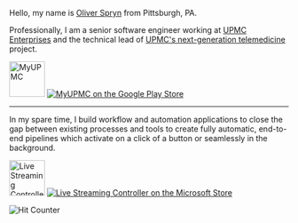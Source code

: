 Hello, my name is [Oliver Spryn](https://oliverspryn.com/) from Pittsburgh, PA.

Professionally, I am a senior software engineer working at [UPMC Enterprises](https://enterprises.upmc.com/) and the technical lead of [UPMC's next-generation telemedicine](https://myupmc.upmc.com/) project.

<a href="https://play.google.com/store/apps/details?id=com.upmc.enterprises.myupmc" target="_blank"><img alt="MyUPMC" src="https://cdn.jsdelivr.net/gh/oliverspryn/oliverspryn@latest/assets/myupmc.png" width="64px" /></a>
<a href="https://play.google.com/store/apps/details?id=com.upmc.enterprises.myupmc" target="_blank"><img alt="MyUPMC on the Google Play Store" src="https://cdn.jsdelivr.net/gh/oliverspryn/oliverspryn@latest/assets/google-play-store-badge.png" /></a>

---

In my spare time, I build workflow and automation applications to close the gap between existing processes and tools to create fully automatic, end-to-end pipelines which activate on a click of a button or seamlessly in the background.

<a href="https://www.microsoft.com/en-us/p/live-streaming-controller/9pdq8rbbgd9z" target="_blank"><img alt="Live Streaming Controller" src="https://cdn.jsdelivr.net/gh/oliverspryn/oliverspryn@latest/assets/live-streaming-controller.png" width="64px" /></a>
<a href="https://www.microsoft.com/en-us/p/live-streaming-controller/9pdq8rbbgd9z" target="_blank"><img alt="Live Streaming Controller on the Microsoft Store" src="https://cdn.jsdelivr.net/gh/oliverspryn/oliverspryn@latest/assets/microsoft-store-badge.png" /></a>

![Hit Counter](https://hits.seeyoufarm.com/api/count/incr/badge.svg?url=https%3A%2F%2Fgithub.com%2Foliverspryn)
